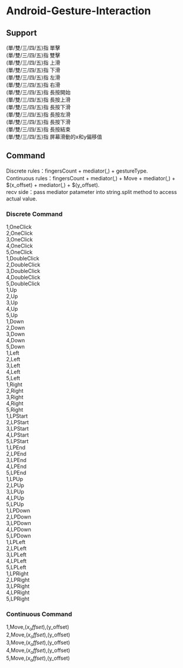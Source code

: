 # Android-Gesture-Interaction

## Support 
(單/雙/三/四/五)指 單擊  
(單/雙/三/四/五)指 雙擊  
(單/雙/三/四/五)指 上滑  
(單/雙/三/四/五)指 下滑  
(單/雙/三/四/五)指 左滑  
(單/雙/三/四/五)指 右滑  
(單/雙/三/四/五)指 長按開始    
(單/雙/三/四/五)指 長按上滑  
(單/雙/三/四/五)指 長按下滑  
(單/雙/三/四/五)指 長按左滑  
(單/雙/三/四/五)指 長按下滑  
(單/雙/三/四/五)指 長按結束  
(單/雙/三/四/五)指 屏幕滑動的x和y偏移值  

## Command

Discrete rules：fingersCount + mediator(,) + gestureType.    
Continuous rules：fingersCount + mediator(,) + Move + mediator(,) + $(x_offset) + mediator(,) + $(y_offset).  
recv side：pass mediator patameter into string.split method to access actual value.  

### Discrete Command
1,OneClick  
2,OneClick  
3,OneClick  
4,OneClick  
5,OneClick  
1,DoubleClick  
2,DoubleClick  
3,DoubleClick  
4,DoubleClick  
5,DoubleClick  
1,Up  
2,Up  
3,Up  
4,Up    
5,Up  
1,Down  
2,Down  
3,Down  
4,Down  
5,Down  
1,Left  
2,Left  
3,Left  
4,Left  
5,Left   
1,Right  
2,Right   
3,Right    
4,Right    
5,Right    
1,LPStart  
2,LPStart    
3,LPStart  
4,LPStart  
5,LPStart    
1,LPEnd  
2,LPEnd  
3,LPEnd    
4,LPEnd    
5,LPEnd  
1,LPUp  
2,LPUp  
3,LPUp  
4,LPUp   
5,LPUp    
1,LPDown  
2,LPDown  
3,LPDown  
4,LPDown   
5,LPDown   
1,LPLeft  
2,LPLeft  
3,LPLeft  
4,LPLeft   
5,LPLeft  
1,LPRight  
2,LPRight  
3,LPRight  
4,LPRight   
5,LPRight 

### Continuous Command
1,Move,$(x_offset),$(y_offset)  
2,Move,$(x_offset),$(y_offset)  
3,Move,$(x_offset),$(y_offset)  
4,Move,$(x_offset),$(y_offset)  
5,Move,$(x_offset),$(y_offset)
